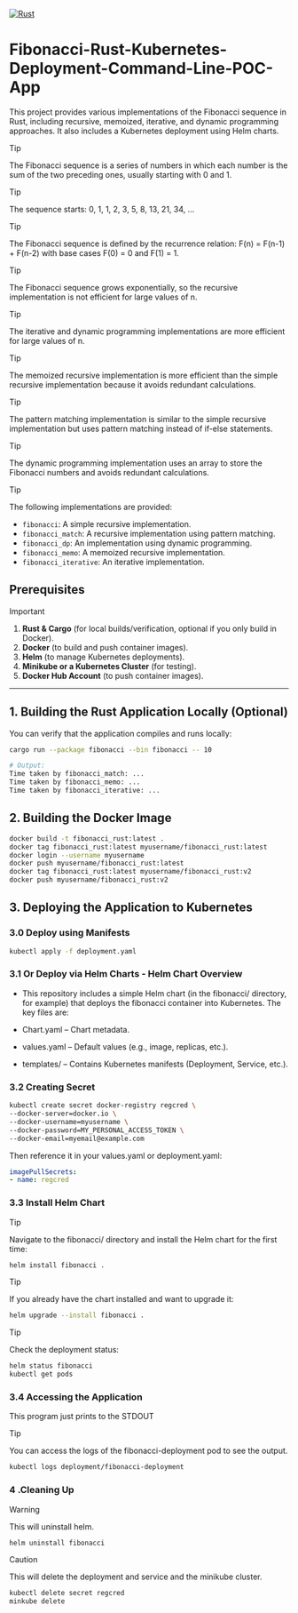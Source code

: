 [![Rust](https://github.com/paraskuk/Fibonacci-Rust-Kubernetes-Deployment-Command-Line-POC-App/actions/workflows/rust.yml/badge.svg)](https://github.com/paraskuk/Fibonacci-Rust-Kubernetes-Deployment-Command-Line-POC-App/actions/workflows/rust.yml)
# Fibonacci-Rust-Kubernetes-Deployment-Command-Line-POC-App

This project provides various implementations of the Fibonacci sequence in Rust, including recursive, memoized, iterative, and dynamic programming approaches. 
It also includes a Kubernetes deployment using Helm charts.

> [!TIP] 
> The Fibonacci sequence is a series of numbers in which each number is the sum of the two preceding ones, usually starting with 0 and 1.

> [!TIP]
> The sequence starts: 0, 1, 1, 2, 3, 5, 8, 13, 21, 34, ...

> [!TIP]
> The Fibonacci sequence is defined by the recurrence relation: F(n) = F(n-1) + F(n-2) with base cases F(0) = 0 and F(1) = 1.

> [!TIP]
> The Fibonacci sequence grows exponentially, so the recursive implementation is not efficient for large values of n.

> [!TIP]
> The iterative and dynamic programming implementations are more efficient for large values of n.

> [!TIP]
> The memoized recursive implementation is more efficient than the simple recursive implementation because it avoids redundant calculations.

> [!TIP]
> The pattern matching implementation is similar to the simple recursive implementation but uses pattern matching instead of if-else statements.

> [!TIP]
> The dynamic programming implementation uses an array to store the Fibonacci numbers and avoids redundant calculations.

> [!TIP]
> The following implementations are provided:

- `fibonacci`: A simple recursive implementation.
- `fibonacci_match`: A recursive implementation using pattern matching.
- `fibonacci_dp`: An implementation using dynamic programming.
- `fibonacci_memo`: A memoized recursive implementation.
- `fibonacci_iterative`: An iterative implementation.


## Prerequisites
> [!IMPORTANT]
1. **Rust & Cargo** (for local builds/verification, optional if you only build in Docker).
2. **Docker** (to build and push container images).
3. **Helm** (to manage Kubernetes deployments).
4. **Minikube or a Kubernetes Cluster** (for testing).
5. **Docker Hub Account** (to push container images).

---

## 1. Building the Rust Application Locally (Optional)

You can verify that the application compiles and runs locally:

```sh
cargo run --package fibonacci --bin fibonacci -- 10

# Output:
Time taken by fibonacci_match: ...
Time taken by fibonacci_memo: ...
Time taken by fibonacci_iterative: ...
```

## 2. Building the Docker Image
```sh
docker build -t fibonacci_rust:latest .
docker tag fibonacci_rust:latest myusername/fibonacci_rust:latest
docker login --username myusername
docker push myusername/fibonacci_rust:latest
docker tag fibonacci_rust:latest myusername/fibonacci_rust:v2
docker push myusername/fibonacci_rust:v2
```

## 3. Deploying the Application to Kubernetes
### 3.0 Deploy using Manifests
```sh
kubectl apply -f deployment.yaml
```

### 3.1 Or Deploy via Helm Charts - Helm Chart Overview
* This repository includes a simple Helm chart (in the fibonacci/ directory, for example) that deploys the fibonacci container into Kubernetes. The key files are:

* Chart.yaml – Chart metadata.
* values.yaml – Default values (e.g., image, replicas, etc.).
* templates/ – Contains Kubernetes manifests (Deployment, Service, etc.).

### 3.2 Creating Secret
```sh
kubectl create secret docker-registry regcred \
--docker-server=docker.io \
--docker-username=myusername \
--docker-password=MY_PERSONAL_ACCESS_TOKEN \
--docker-email=myemail@example.com
```

Then reference it in your values.yaml or deployment.yaml:
```yaml
imagePullSecrets:
- name: regcred
```

### 3.3 Install Helm Chart
> [!TIP]
> Navigate to the fibonacci/ directory and install the Helm chart for the first time:
```sh
helm install fibonacci .
```
> [!TIP]
> If you already have the chart installed and want to upgrade it:

```sh
helm upgrade --install fibonacci .
```
> [!TIP]
> Check the deployment status:

```sh
helm status fibonacci
kubectl get pods
```
### 3.4 Accessing the Application
This program just prints to the STDOUT
> [!TIP]
> You can access the logs of the fibonacci-deployment pod to see the output.

```sh
kubectl logs deployment/fibonacci-deployment
```

### 4 .Cleaning Up
> [!WARNING]
> This will uninstall helm.

```sh
helm uninstall fibonacci
```

> [!CAUTION]
> This will delete the deployment and service and the minikube cluster.

```sh
kubectl delete secret regcred
minkube delete
```
